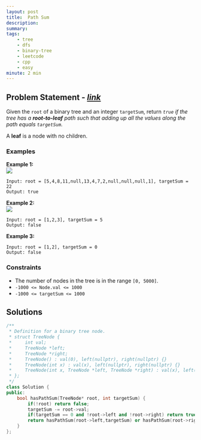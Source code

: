 ```yaml
---
layout: post
title:  Path Sum
description: 
summary: 
tags:
    - tree
    - dfs
    - binary-tree
    - leetcode
    - cpp
    - easy
minute: 2 min
---
```


## Problem Statement - [*link*](https://leetcode.com/problems/path-sum/)
Given the `root` of a binary tree and an integer `targetSum`, return *`true` if the tree has a **root-to-leaf** path such that adding up all the values along the path equals `targetSum`.*

A **leaf** is a node with no children.
 
### Examples   
**Example 1:**  
<img src="https://assets.leetcode.com/uploads/2021/01/18/pathsum1.jpg">
```
Input: root = [5,4,8,11,null,13,4,7,2,null,null,null,1], targetSum = 22
Output: true
```

**Example 2:**  
<img src="https://assets.leetcode.com/uploads/2021/01/18/pathsum2.jpg">
```
Input: root = [1,2,3], targetSum = 5
Output: false
```

**Example 3:**  
```
Input: root = [1,2], targetSum = 0
Output: false
```

### Constraints
+ The number of nodes in the tree is in the range `[0, 5000]`.
+ `-1000 <= Node.val <= 1000`
+ `-1000 <= targetSum <= 1000`


## Solutions

```cpp
/**
 * Definition for a binary tree node.
 * struct TreeNode {
 *     int val;
 *     TreeNode *left;
 *     TreeNode *right;
 *     TreeNode() : val(0), left(nullptr), right(nullptr) {}
 *     TreeNode(int x) : val(x), left(nullptr), right(nullptr) {}
 *     TreeNode(int x, TreeNode *left, TreeNode *right) : val(x), left(left), right(right) {}
 * };
 */
class Solution {
public:
    bool hasPathSum(TreeNode* root, int targetSum) {
        if(!root) return false;
        targetSum -= root->val; 
        if(targetSum == 0 and !root->left and !root->right) return true;
        return hasPathSum(root->left,targetSum) or hasPathSum(root->right, targetSum);
    }
};
```

